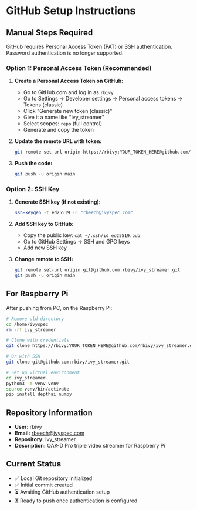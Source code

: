 # GitHub Setup Instructions

## Manual Steps Required

GitHub requires Personal Access Token (PAT) or SSH authentication. Password authentication is no longer supported.

### Option 1: Personal Access Token (Recommended)

1. **Create a Personal Access Token on GitHub:**
   - Go to GitHub.com and log in as `rbivy`
   - Go to Settings → Developer settings → Personal access tokens → Tokens (classic)
   - Click "Generate new token (classic)"
   - Give it a name like "ivy_streamer"
   - Select scopes: `repo` (full control)
   - Generate and copy the token

2. **Update the remote URL with token:**
   ```bash
   git remote set-url origin https://rbivy:YOUR_TOKEN_HERE@github.com/rbivy/ivy_streamer.git
   ```

3. **Push the code:**
   ```bash
   git push -u origin main
   ```

### Option 2: SSH Key

1. **Generate SSH key (if not existing):**
   ```bash
   ssh-keygen -t ed25519 -C "rbeech@ivyspec.com"
   ```

2. **Add SSH key to GitHub:**
   - Copy the public key: `cat ~/.ssh/id_ed25519.pub`
   - Go to GitHub Settings → SSH and GPG keys
   - Add new SSH key

3. **Change remote to SSH:**
   ```bash
   git remote set-url origin git@github.com:rbivy/ivy_streamer.git
   git push -u origin main
   ```

## For Raspberry Pi

After pushing from PC, on the Raspberry Pi:

```bash
# Remove old directory
cd /home/ivyspec
rm -rf ivy_streamer

# Clone with credentials
git clone https://rbivy:YOUR_TOKEN_HERE@github.com/rbivy/ivy_streamer.git

# Or with SSH
git clone git@github.com:rbivy/ivy_streamer.git

# Set up virtual environment
cd ivy_streamer
python3 -m venv venv
source venv/bin/activate
pip install depthai numpy
```

## Repository Information
- **User:** rbivy
- **Email:** rbeech@ivyspec.com
- **Repository:** ivy_streamer
- **Description:** OAK-D Pro triple video streamer for Raspberry Pi

## Current Status
- ✅ Local Git repository initialized
- ✅ Initial commit created
- ⏳ Awaiting GitHub authentication setup
- ⏳ Ready to push once authentication is configured